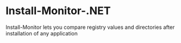 # Install-Monitor-.NET
Install-Monitor lets you compare registry values and directories after installation of any application 
